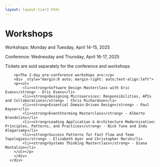 ```yaml
---
layout: layout-tier2.html
---
```

<div class="container section workshops">
   <div class="col-lg-6 col-lg-offset-3">
   <h1 class="text-center">Workshops</h1>

<p>Workshops: Monday and Tuesday, April 14-15, 2025</p>

<p>Conference: Wednesday and Thursday, April 16-17, 2025</p>

<p>Tickets are sold separately for the conference and workshops</p>

        <p>The 2-day pre-conference workshops are:</p>
        <div  style="margin:0 auto; margin-right: auto;text-align:left">
        <p><ul>
            <li><strong>Software Design Masterclass with Eric Evans</strong> - Eric Evans</li>
            <li><strong>Designing Microservices: Responsibilities, APIs and Collaborations</strong> - Chris Richardson</li>
            <li><strong>Essential Domain-Driven Design</strong> - Paul Rayner</li>
            <li><strong>EventStorming Masterclass</strong> - Alberto Brandolini</li>
            <li><strong>Leading Application & Architecture Modernization: Principles, Patterns, and Practices</strong> - Nick Tune and Indu Alagarsamy</li>
            <li><strong>Success Patterns for Fast Flow and Team Topologies</strong> - Elizabeth Ayer and Christopher Marsh</li>
            <li><strong>Systems Thinking Masterclass</strong> - Diana Montalion</li>
        </ul></p>
        </div>
      </div>    
   <div class="col-lg-12">
      <script type="text/javascript" src="https://sessionize.com/api/v2/q3d6hwxt/view/Sessions"></script>
   </div>
</div>
